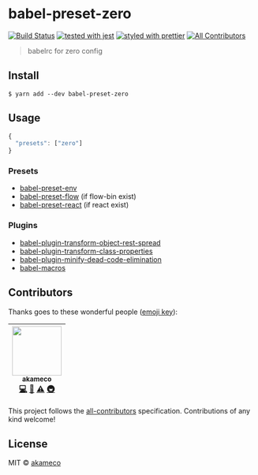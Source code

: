 # babel-preset-zero

[![Build Status](https://travis-ci.org/akameco/babel-preset-zero.svg?branch=master)](https://travis-ci.org/akameco/babel-preset-zero)
[![tested with jest](https://img.shields.io/badge/tested_with-jest-99424f.svg)](https://github.com/facebook/jest)
[![styled with prettier](https://img.shields.io/badge/styled_with-prettier-ff69b4.svg)](https://github.com/prettier/prettier)
[![All Contributors](https://img.shields.io/badge/all_contributors-1-orange.svg?style=flat-square)](#contributors)

> babelrc for zero config

## Install

```
$ yarn add --dev babel-preset-zero
```

## Usage

```js
{
  "presets": ["zero"]
}
```

### Presets

- [babel-preset-env](https://github.com/babel/babel-preset-env)
- [babel-preset-flow](https://github.com/babel/babel/tree/master/packages/babel-preset-flow) (if flow-bin exist)
- [babel-preset-react](https://github.com/babel/babel/tree/master/packages/babel-preset-react) (if react exist)

### Plugins

- [babel-plugin-transform-object-rest-spread](https://github.com/babel/babel)
- [babel-plugin-transform-class-properties](https://github.com/babel/babel)
- [babel-plugin-minify-dead-code-elimination](https://github.com/babel/minify/tree/master/packages/babel-plugin-minify-dead-code-elimination)
- [babel-macros](https://github.com/kentcdodds/babel-macros)

## Contributors

Thanks goes to these wonderful people ([emoji key](https://github.com/kentcdodds/all-contributors#emoji-key)):

<!-- ALL-CONTRIBUTORS-LIST:START - Do not remove or modify this section -->
<!-- prettier-ignore -->
| [<img src="https://avatars2.githubusercontent.com/u/4002137?v=4" width="100px;"/><br /><sub><b>akameco</b></sub>](http://akameco.github.io)<br />[💻](https://github.com/akameco/babel-preset-zero/commits?author=akameco "Code") [📖](https://github.com/akameco/babel-preset-zero/commits?author=akameco "Documentation") [⚠️](https://github.com/akameco/babel-preset-zero/commits?author=akameco "Tests") [🚇](#infra-akameco "Infrastructure (Hosting, Build-Tools, etc)") |
| :---: |

<!-- ALL-CONTRIBUTORS-LIST:END -->

This project follows the [all-contributors](https://github.com/kentcdodds/all-contributors) specification. Contributions of any kind welcome!

## License

MIT © [akameco](http://akameco.github.io)
